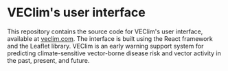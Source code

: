 # VEClim's user interface

This repository contains the source code for VEClim's user interface, available at [veclim.com](https://veclim.com). The interface is built using the React framework and the Leaflet library. VEClim is an early warning support system for predicting climate-sensitive vector-borne disease risk and vector activity in the past, present, and future.